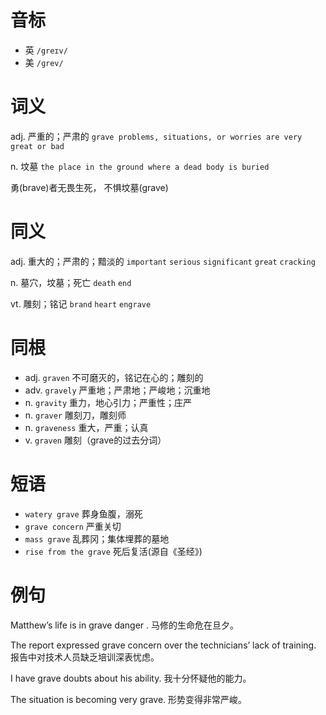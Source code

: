 # 音标

- 英 `/greɪv/`
- 美 `/ɡrev/`

# 词义

adj. 严重的；严肃的
`grave problems, situations, or worries are very great or bad`

n. 坟墓
`the place in the ground where a dead body is buried`



勇(brave)者无畏生死， 不惧坟墓(grave)

# 同义

adj. 重大的；严肃的；黯淡的
`important` `serious` `significant` `great` `cracking`

n. 墓穴，坟墓；死亡
`death` `end`

vt. 雕刻；铭记
`brand` `heart` `engrave`

# 同根

- adj. `graven` 不可磨灭的，铭记在心的；雕刻的
- adv. `gravely` 严重地；严肃地；严峻地；沉重地
- n. `gravity` 重力，地心引力；严重性；庄严
- n. `graver` 雕刻刀，雕刻师
- n. `graveness` 重大，严重；认真
- v. `graven` 雕刻（grave的过去分词）

# 短语

- `watery grave` 葬身鱼腹，溺死
- `grave concern` 严重关切
- `mass grave` 乱葬冈；集体埋葬的墓地
- `rise from the grave` 死后复活(源自《圣经》)

# 例句

Matthew’s life is in grave danger .
马修的生命危在旦夕。

The report expressed grave concern over the technicians’ lack of training.
报告中对技术人员缺乏培训深表忧虑。

I have grave doubts about his ability.
我十分怀疑他的能力。

The situation is becoming very grave.
形势变得非常严峻。


